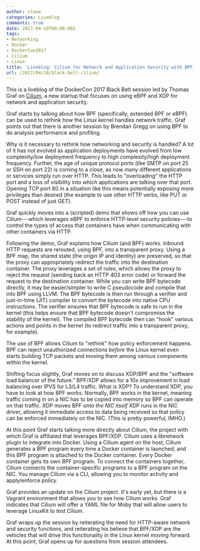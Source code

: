 ```yaml
---
author: slowe
categories: Liveblog
comments: true
date: 2017-04-18T00:00:00Z
tags:
- Networking
- Docker
- DockerCon2017
- Cilium
- Linux
title: 'Liveblog: Cilium for Network and Application Security with BPF and XDP'
url: /2017/04/18/black-belt-cilium/
---
```


This is a liveblog of the DockerCon 2017 Black Belt session led by Thomas Graf on [Cilium][link-1], a new startup that focuses on using eBPF and XDP for network and application security.

Graf starts by talking about how BPF (specifically, extended BPF or eBPF) can be used to rethink how the Linux kernel handles network traffic. Graf points out that there is another session by Brendan Gregg on using BPF to do analysis performance and profiling.

Why is it necessary to rethink how networking and security is handled? A lot of it has not evolved as application deployments have evolved from low complexity/low deployment frequency to high complexity/high deployment frequency. Further, the age of unique protocol ports (like SMTP on port 25 or SSH on port 22) is coming to a close, as now many different applications or services simply run over HTTP. This leads to "overloading" the HTTP port and a loss of visibility into _which_ applications are talking over that port. Opening TCP port 80 in a situation like this means potentially exposing more privileges than desired (the example to use other HTTP verbs, like PUT or POST instead of just GET).

Graf quickly moves into a (scripted) demo that shows off how you can use Cilium---which leverages eBPF to enforce HTTP-level security policies---to control the types of access that containers have when communicating with other containers via HTTP.

Following the demo, Graf explains how Cilium (and BPF) works. Inbound HTTP requests are rerouted, using BPF, into a transparent proxy. Using a BPF map, the shared state (the origin IP and identity) are preserved, so that the proxy can appropriately redirect the traffic into the destination container. The proxy leverages a set of rules, which allows the proxy to reject the request (sending back an HTTP 403 error code) or forward the request to the destination container. While you can write BPF bytecode directly, it may be easier/simpler to write C pseudocode and compile that into BPF using LLVM. The BPF bytecode is then run through a verifier and just-in-time (JIT) compiler to convert the bytecode into native CPU instructions. The verifier ensures that BPF bytecode is safe to run in the kernel (this helps ensure that BPF bytecode doesn't compromise the stability of the kernel). The compiled BPF bytecode then can "hook" various actions and points in the kernel (to redirect traffic into a transparent proxy, for example).

The use of BPF allows Cilium to "rethink" how policy enforcement happens. BPF can reject unauthorized connections _before_ the Linux kernel even starts building TCP packets and moving them among various components within the kernel.

Shifting focus slightly, Graf moves on to discuss XDP/BPF and the "software load balancer of the future." BPF/XDP allows for a 10x improvement in load balancing over IPVS for L3/L4 traffic. What is XDP? To understand XDP, you have to look at how BPF works. Normally, BPF works in the kernel, meaning traffic coming in on a NIC has to be copied into memory so BPF can operate on that traffic. XDP moves BPF _onto the NIC itself_ XDP runs in the NIC driver, allowing it immediate access to data being received so that policy can be enforced immediately on the NIC. (This is pretty powerful, IMHO.)

At this point Graf starts talking more directly about Cilium, the project with which Graf is affiliated that leverages BPF/XDP. Cilium uses a libnetwork plugin to integrate into Docker. Using a Cilium agent on the host, Cilium generates a BPF program every time a Docker container is launched, and this BPF program is attached to the Docker container. Every Docker container gets its own BPF program. To connect the containers together, Cilium connects the container-specific programs to a BPF program on the NIC. You manage Cilium via a CLI, allowing you to monitor activity and apply/enforce policy.

Graf provides an update on the Cilium project. It's early yet, but there is a Vagrant environment that allows you to see how Cilium works. Graf indicates that Cilium will offer a YAML file for Moby that will allow users to leverage LinuxKit to test Cilium.

Graf wraps up the session by reiterating the need for HTTP-aware network and security functions, and reiterating his believe that BPF/XDP are the vehicles that will drive this functionality in the Linux kernel moving forward. At this point, Graf opens up for questions from session attendees.


[link-1]: http://cilium.io/
